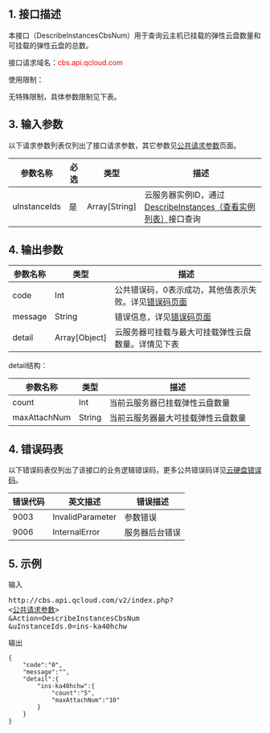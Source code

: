## 1. 接口描述

本接口（DescribeInstancesCbsNum）用于查询云主机已挂载的弹性云盘数量和可挂载的弹性云盘的总数。

接口请求域名：<font style="color:red">cbs.api.qcloud.com</font>

使用限制：<br>

无特殊限制，具体参数限制见下表。

## 3. 输入参数

以下请求参数列表仅列出了接口请求参数，其它参数见[公共请求参数](/document/product/240/8320)页面。

| 参数名称 | 必选  | 类型 | 描述 |
| ------- | ------- | ------- | ------- |
| uInstanceIds | 是 | Array[String] | 云服务器实例ID，通过[DescribeInstances（查看实例列表）](/doc/api/229/831)接口查询 |
 
 
## 4. 输出参数

| 参数名称 | 类型 | 描述 |
| ------- | ------- | ------- |
| code | Int | 公共错误码，0表示成功，其他值表示失败。详见[错误码页面](/doc/api/364/%E9%94%99%E8%AF%AF%E7%A0%81) |
| message | String | 错误信息，详见[错误码页面](/doc/api/364/%E9%94%99%E8%AF%AF%E7%A0%81)|
| detail | Array[Object] | 云服务器可挂载与最大可挂载弹性云盘数量。详情见下表|
 
detail结构：

| 参数名称 | 类型 | 描述 |
| ------- | ------- | ------- |
| count | Int | 当前云服务器已挂载弹性云盘数量|
| maxAttachNum | String | 当前云服务器最大可挂载弹性云盘数量|
 
## 4. 错误码表

以下错误码表仅列出了该接口的业务逻辑错误码，更多公共错误码详见[云硬盘错误码](/doc/api/364/4207)。

| 错误代码 | 英文描述 | 错误描述 |
| ------- | ------- | ------- |
| 9003 | InvalidParameter | 参数错误 |
| 9006 | InternalError | 服务器后台错误 |

## 5. 示例

输入
<pre>
http://cbs.api.qcloud.com/v2/index.php?
<<a href="/doc/api/229/6976">公共请求参数</a>>
&Action=DescribeInstancesCbsNum
&uInstanceIds.0=ins-ka40hchw
</pre>

输出
```
{
    "code":"0",
    "message":"",
    "detail":{
        "ins-ka40hchw":{
            "count":"5",
            "maxAttachNum":"10"
        }
    }
}
```
